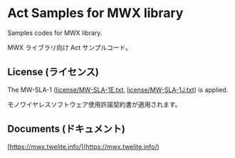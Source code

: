 ﻿# Act Samples for MWX library

Samples codes for MWX library.

MWX ライブラリ向け Act サンプルコード。

## License (ライセンス)
The MW-SLA-1 ([license/MW-SLA-1E.txt](license/MW-SLA-1E.txt), [license/MW-SLA-1J.txt](license/MW-SLA-1J.txt)) is applied.

モノワイヤレスソフトウェア使用許諾契約書が適用されます。

## Documents (ドキュメント)
[https://mwx.twelite.info/](https://mwx.twelite.info/)


